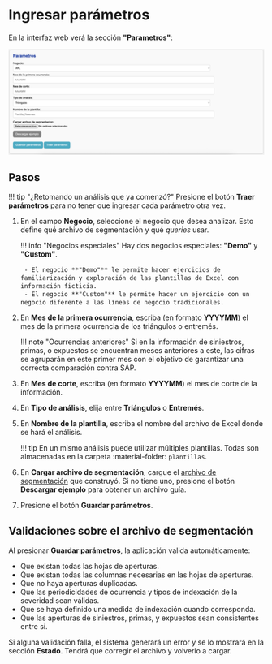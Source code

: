 # Ingresar parámetros

En la interfaz web verá la sección **"Parametros"**:

![Ingreso de parametros](../assets/frontend/parametros.png)

## Pasos

!!! tip "¿Retomando un análisis que ya comenzó?"
    Presione el botón **Traer parámetros** para no tener que ingresar cada parámetro otra vez.

1. En el campo **Negocio**, seleccione el negocio que desea analizar. Esto define qué archivo de segmentación y qué _queries_ usar.

    !!! info "Negocios especiales"
        Hay dos negocios especiales: **"Demo"** y **"Custom"**.

        - El negocio **"Demo"** le permite hacer ejercicios de familiarización y exploración de las plantillas de Excel con información ficticia.
        - El negocio **"Custom"** le permite hacer un ejercicio con un negocio diferente a las líneas de negocio tradicionales.

2. En **Mes de la primera ocurrencia**, escriba (en formato **YYYYMM**) el mes de la primera ocurrencia de los triángulos o entremés.

    !!! note "Ocurrencias anteriores"
        Si en la información de siniestros, primas, o expuestos se encuentran meses anteriores a este, las cifras se agruparán en este primer mes con el objetivo de garantizar una correcta comparación contra SAP.

3. En **Mes de corte**, escriba (en formato **YYYYMM**) el mes de corte de la información.
4. En **Tipo de análisis**, elija entre **Triángulos** o **Entremés**.
5. En **Nombre de la plantilla**, escriba el nombre del archivo de Excel donde se hará el análisis.

    !!! tip
        En un mismo análisis puede utilizar múltiples plantillas. Todas son almacenadas en la carpeta :material-folder: `plantillas`.

6. En **Cargar archivo de segmentación**, cargue el [archivo de segmentación](../config/segmentacion.md) que construyó. Si no tiene uno, presione el botón **Descargar ejemplo** para obtener un archivo guía.
7. Presione el botón **Guardar parámetros**.

## Validaciones sobre el archivo de segmentación

Al presionar **Guardar parámetros**, la aplicación valida automáticamente:

- Que existan todas las hojas de aperturas.
- Que existan todas las columnas necesarias en las hojas de aperturas.
- Que no haya aperturas duplicadas.
- Que las periodicidades de ocurrencia y tipos de indexación de la severidad sean válidas.
- Que se haya definido una medida de indexación cuando corresponda.
- Que las aperturas de siniestros, primas, y expuestos sean consistentes entre sí.

Si alguna validación falla, el sistema generará un error y se lo mostrará en la sección **Estado**. Tendrá que corregir el archivo y volverlo a cargar.
